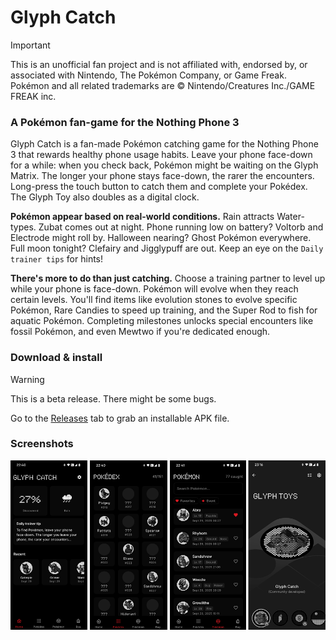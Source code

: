 # Glyph Catch

> [!IMPORTANT]
> This is an unofficial fan project and is not affiliated with, endorsed by, or associated with Nintendo, The Pokémon Company, or Game Freak. Pokémon and all related trademarks are © Nintendo/Creatures Inc./GAME FREAK inc.

### A Pokémon fan-game for the Nothing Phone 3

Glyph Catch is a fan-made Pokémon catching game for the Nothing Phone 3 that rewards healthy phone usage habits. Leave your phone face-down for a while: when you check back, Pokémon might be waiting on the Glyph Matrix. The longer your phone stays face-down, the rarer the encounters. Long-press the touch button to catch them and complete your Pokédex. The Glyph Toy also doubles as a digital clock.

**Pokémon appear based on real-world conditions.** Rain attracts Water-types. Zubat comes out at night. Phone running low on battery? Voltorb and Electrode might roll by. Halloween nearing? Ghost Pokémon everywhere. Full moon tonight? Clefairy and Jigglypuff are out. Keep an eye on the `Daily trainer tips` for hints!

**There's more to do than just catching.** Choose a training partner to level up while your phone is face-down. Pokémon will evolve when they reach certain levels. You'll find items like evolution stones to evolve specific Pokémon, Rare Candies to speed up training, and the Super Rod to fish for aquatic Pokémon. Completing milestones unlocks special encounters like fossil Pokémon, and even Mewtwo if you're dedicated enough.

### Download & install

> [!WARNING]
> This is a beta release. There might be some bugs.

Go to the [Releases](https://github.com/equalparts/glyph-catch/releases) tab to grab an installable APK file.

### Screenshots

![Screenshots: home screen, Pokédex screen, caught Pokémon screen, Glyph Toy screen](/visual.png)
